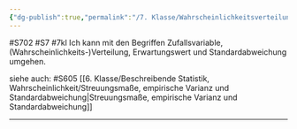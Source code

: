 ```yaml
---
{"dg-publish":true,"permalink":"/7. Klasse/Wahrscheinlichkeitsverteilungen/Zufallsvariable, Wahrscheinlichkeitsverteilung, Erwartungswert und Standardabweichung/"}
---
```


#S702 #S7 #7kl
Ich kann mit den Begriffen Zufallsvariable, (Wahrscheinlichkeits-)Verteilung, Erwartungswert und Standardabweichung umgehen.

siehe auch:
#S605 [[6. Klasse/Beschreibende Statistik, Wahrscheinlichkeit/Streuungsmaße, empirische Varianz und Standardabweichung\|Streuungsmaße, empirische Varianz und Standardabweichung]]
___

